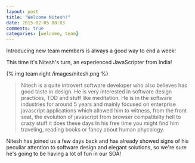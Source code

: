 ```yaml
---
layout: post
title: "Welcome Nitesh!"
date: 2015-02-05 00:03
comments: true
categories: [welcome, team]
---
```


Introducing new team members is
always a good way to end a week!

<!-- more -->

This time it's Nitesh's turn, an
experienced JavaScripter from India!

{% img team right /images/nitesh.png %}

> Nitesh is a quite introvert software developer who also believes has good taste in design.
> He is very interested in software design practices, TDD and stuff like meditation.
> He is in the software industries for around 5 years and mainly focused on enterprise javascript applications which allowed him to witness, from the front seat, the evolution of javascript from browser compatibilty hell to crazy stuff it does these days
> In his free time you might find him traveling, reading books or fancy about human phycology. 

Nitesh has joined us a few days back and
has already showed signs of his peculiar
attention to software design and elegant
solutions, so we're sure he's going to be
having a lot of fun in our SOA!